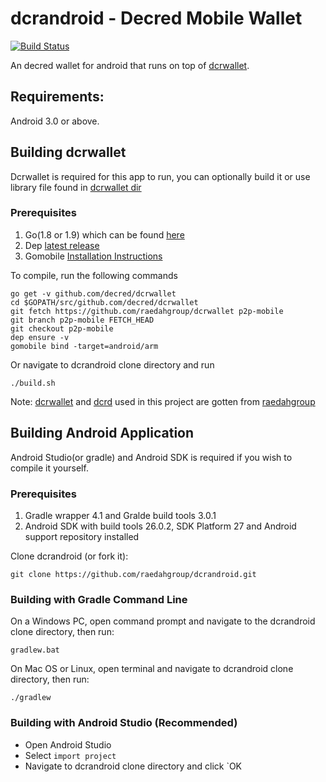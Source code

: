 # dcrandroid - Decred Mobile Wallet
[![Build Status](https://travis-ci.org/raedahgroup/dcrandroid.svg?branch=master)](https://travis-ci.org/raedahgroup/dcrandroid)

An decred wallet for android that runs on top of [dcrwallet](https://github.com/decred/dcrwallet).

## Requirements:
Android 3.0 or above.

## Building dcrwallet
Dcrwallet is required for this app to run, you can optionally build it or use library file found in [dcrwallet dir](https://github.com/C-ollins/dcrandroid/tree/master/dcrwallet)

### Prerequisites
1. Go(1.8 or 1.9) which can be found [here](http://golang.org/doc/install)
2. Dep [latest release](https://github.com/golang/dep/releases)
3. Gomobile [Installation Instructions](https://github.com/golang/go/wiki/Mobile#tools)

To compile, run the following commands

    go get -v github.com/decred/dcrwallet
    cd $GOPATH/src/github.com/decred/dcrwallet
    git fetch https://github.com/raedahgroup/dcrwallet p2p-mobile
    git branch p2p-mobile FETCH_HEAD
    git checkout p2p-mobile
    dep ensure -v
    gomobile bind -target=android/arm
Or navigate to dcrandroid clone directory and run

    ./build.sh
Note: [dcrwallet](https://github.com/raedahgroup/dcrwallet) and [dcrd](https://github.com/raedahgroup/dcrd) used in this project are gotten from [raedahgroup](https://github.com/raedahgroup)
## Building Android Application
Android Studio(or gradle) and Android SDK is required if you wish to compile it yourself.

### Prerequisites
1. Gradle wrapper 4.1 and Gralde build tools 3.0.1
2. Android SDK with build tools 26.0.2, SDK Platform 27 and Android support repository installed

Clone dcrandroid (or fork it):

    git clone https://github.com/raedahgroup/dcrandroid.git
### Building with Gradle Command Line
On a Windows PC, open command prompt and navigate to the dcrandroid clone directory, then run:
    
    gradlew.bat

On Mac OS or Linux, open terminal and navigate to dcrandroid clone directory, then run:

    ./gradlew

### Building with Android Studio (Recommended)
* Open Android Studio
* Select `import project`
* Navigate to dcrandroid clone directory and click `OK
